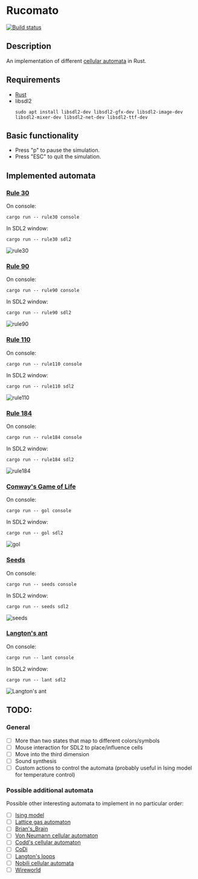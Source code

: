 # Rucomato

[![Build status](https://github.com/torlenor/rucomato/actions/workflows/rust.yml/badge.svg)](https://github.com/torlenor/rucomato/actions/workflows/rust.yml)

## Description

An implementation of different [cellular automata](https://en.wikipedia.org/wiki/Cellular_automaton) in Rust.

## Requirements

- [Rust](https://www.rust-lang.org/)
- libsdl2
  ```console
  sudo apt install libsdl2-dev libsdl2-gfx-dev libsdl2-image-dev libsdl2-mixer-dev libsdl2-net-dev libsdl2-ttf-dev
  ```

## Basic functionality

- Press "p" to pause the simulation.
- Press "ESC" to quit the simulation.

## Implemented automata

### [Rule 30](https://en.wikipedia.org/wiki/Rule_30)

On console:
```console
cargo run -- rule30 console
```

In SDL2 window:
```console
cargo run -- rule30 sdl2
```

![rule30](./examples/rule30.png)

### [Rule 90](https://en.wikipedia.org/wiki/Rule_90)

On console:
```console
cargo run -- rule90 console
```

In SDL2 window:
```console
cargo run -- rule90 sdl2
```

![rule90](./examples/rule90.png)

### [Rule 110](https://en.wikipedia.org/wiki/Rule_110)

On console:
```console
cargo run -- rule110 console
```

In SDL2 window:
```console
cargo run -- rule110 sdl2
```

![rule110](./examples/rule110.png)

### [Rule 184](https://en.wikipedia.org/wiki/Rule_184)

On console:
```console
cargo run -- rule184 console
```

In SDL2 window:
```console
cargo run -- rule184 sdl2
```

![rule184](./examples/rule184.png)

### [Conway's Game of Life](https://en.wikipedia.org/wiki/Conway%27s_Game_of_Life)

On console:
```console
cargo run -- gol console
```

In SDL2 window:
```console
cargo run -- gol sdl2
```

![gol](./examples/gol.png)

### [Seeds](https://en.wikipedia.org/wiki/Seeds_(cellular_automaton))

On console:
```console
cargo run -- seeds console
```

In SDL2 window:
```console
cargo run -- seeds sdl2
```

![seeds](./examples/seeds.png)

### [Langton's ant](https://en.wikipedia.org/wiki/Langton%27s_ant)

On console:
```console
cargo run -- lant console
```

In SDL2 window:
```console
cargo run -- lant sdl2
```

![Langton's ant](./examples/langtons_ant.png)

## TODO:

### General

- [ ] More than two states that map to different colors/symbols
- [ ] Mouse interaction for SDL2 to place/influence cells
- [ ] Move into the third dimension
- [ ] Sound synthesis
- [ ] Custom actions to control the automata (probably useful in Ising model for temperature control)

### Possible additional automata

Possible other interesting automata to implement in no particular order:

- [ ] [Ising model](https://en.wikipedia.org/wiki/Ising_model)
- [ ] [Lattice gas automaton](https://en.wikipedia.org/wiki/Lattice_gas_automaton)
- [ ] [Brian's_Brain](https://en.wikipedia.org/wiki/Brian%27s_Brain)
- [ ] [Von Neumann cellular automaton](https://en.wikipedia.org/wiki/Von_Neumann_cellular_automaton)
- [ ] [Codd's cellular automaton](https://en.wikipedia.org/wiki/Codd%27s_cellular_automaton)
- [ ] [CoDi](https://en.wikipedia.org/wiki/CoDi)
- [ ] [Langton's loops](https://en.wikipedia.org/wiki/Langton%27s_loops)
- [ ] [Nobili cellular automata](https://en.wikipedia.org/wiki/Nobili_cellular_automata)
- [ ] [Wireworld](https://en.wikipedia.org/wiki/Wireworld)
